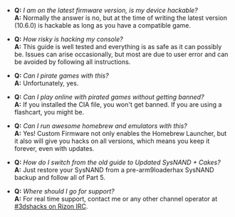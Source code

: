 + **Q:** *I am on the latest firmware version, is my device hackable?*    
  **A:** Normally the answer is no, but at the time of writing the latest version (10.6.0) is hackable as long as you have a compatible game.

+ **Q:** *How risky is hacking my console?*    
  **A:** This guide is well tested and everything is as safe as it can possibly be. Issues can arise occasionally, but most are due to user error and can be avoided by following all instructions.    

+ **Q:** *Can I pirate games with this?*    
  **A:** Unfortunately, yes.    

+ **Q:** *Can I play online with pirated games without getting banned?*    
  **A:** If you installed the CIA file, you won't get banned. If you are using a flashcart, you might be.    

+ **Q:** *Can I run awesome homebrew and emulators with this?*    
  **A:** Yes! Custom Firmware not only enables the Homebrew Launcher, but it also will give you hacks on all versions, which means you keep it forever, even with updates.    

+ **Q:** *How do I switch from the old guide to Updated SysNAND + Cakes?*    
  **A:** Just restore your SysNAND from a pre-arm9loaderhax SysNAND backup and follow all of Part 5.

+ **Q:** *Where should I go for support?*    
  **A:** For real time support, contact me or any other channel operator at [#3dshacks on Rizon IRC](https://qchat.rizon.net/?channels=3dshacks&uio=d4).    